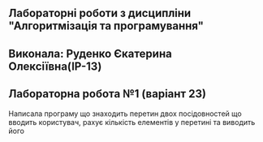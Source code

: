 ## Лабораторні роботи з дисципліни "Алгоритмізація та програмування"
## Виконала: Руденко Єкатерина Олексіївна(ІР-13)
## Лабораторна робота №1 (варіант 23)

Написала програму що знаходить перетин двох посідовностей що вводить користувач, рахує кількість елементів у перетині та виводить його
